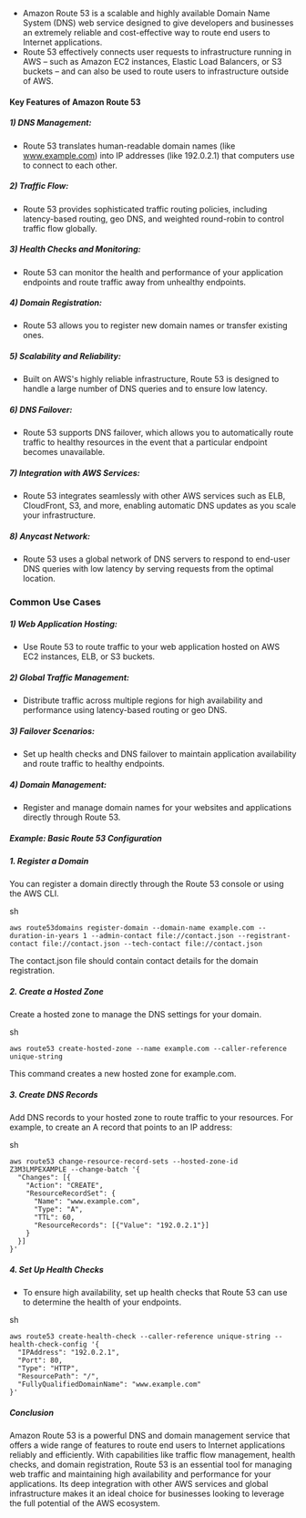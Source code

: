- Amazon Route 53 is a scalable and highly available Domain Name System (DNS) web service designed to give developers and businesses an extremely reliable and cost-effective way to route end users to Internet applications. 
- Route 53 effectively connects user requests to infrastructure running in AWS – such as Amazon EC2 instances, Elastic Load Balancers, or S3 buckets – and can also be used to route users to infrastructure outside of AWS.

#### Key Features of Amazon Route 53
##### 1) DNS Management:

- Route 53 translates human-readable domain names (like www.example.com) into IP addresses (like 192.0.2.1) that computers use to connect to each other.
##### 2) Traffic Flow:

- Route 53 provides sophisticated traffic routing policies, including latency-based routing, geo DNS, and weighted round-robin to control traffic flow globally.
##### 3) Health Checks and Monitoring:

- Route 53 can monitor the health and performance of your application endpoints and route traffic away from unhealthy endpoints.
##### 4) Domain Registration:

- Route 53 allows you to register new domain names or transfer existing ones.
##### 5) Scalability and Reliability:

- Built on AWS's highly reliable infrastructure, Route 53 is designed to handle a large number of DNS queries and to ensure low latency.
##### 6) DNS Failover:

- Route 53 supports DNS failover, which allows you to automatically route traffic to healthy resources in the event that a particular endpoint becomes unavailable.
##### 7) Integration with AWS Services:

- Route 53 integrates seamlessly with other AWS services such as ELB, CloudFront, S3, and more, enabling automatic DNS updates as you scale your infrastructure.
##### 8) Anycast Network:

- Route 53 uses a global network of DNS servers to respond to end-user DNS queries with low latency by serving requests from the optimal location.
###  Common Use Cases
##### 1) Web Application Hosting:

- Use Route 53 to route traffic to your web application hosted on AWS EC2 instances, ELB, or S3 buckets.
##### 2) Global Traffic Management:

- Distribute traffic across multiple regions for high availability and performance using latency-based routing or geo DNS.
##### 3) Failover Scenarios:

- Set up health checks and DNS failover to maintain application availability and route traffic to healthy endpoints.
##### 4) Domain Management:

- Register and manage domain names for your websites and applications directly through Route 53.
##### Example: Basic Route 53 Configuration
##### 1. Register a Domain
You can register a domain directly through the Route 53 console or using the AWS CLI.

sh
```
aws route53domains register-domain --domain-name example.com --duration-in-years 1 --admin-contact file://contact.json --registrant-contact file://contact.json --tech-contact file://contact.json
```
The contact.json file should contain contact details for the domain registration.

##### 2. Create a Hosted Zone
Create a hosted zone to manage the DNS settings for your domain.

sh
```
aws route53 create-hosted-zone --name example.com --caller-reference unique-string
```
This command creates a new hosted zone for example.com.

##### 3. Create DNS Records
Add DNS records to your hosted zone to route traffic to your resources. For example, to create an A record that points to an IP address:

sh
```
aws route53 change-resource-record-sets --hosted-zone-id Z3M3LMPEXAMPLE --change-batch '{
  "Changes": [{
    "Action": "CREATE",
    "ResourceRecordSet": {
      "Name": "www.example.com",
      "Type": "A",
      "TTL": 60,
      "ResourceRecords": [{"Value": "192.0.2.1"}]
    }
  }]
}'
```
##### 4. Set Up Health Checks
- To ensure high availability, set up health checks that Route 53 can use to determine the health of your endpoints.

sh
```
aws route53 create-health-check --caller-reference unique-string --health-check-config '{
  "IPAddress": "192.0.2.1",
  "Port": 80,
  "Type": "HTTP",
  "ResourcePath": "/",
  "FullyQualifiedDomainName": "www.example.com"
}'
```
##### Conclusion
Amazon Route 53 is a powerful DNS and domain management service that offers a wide range of features to route end users to Internet applications reliably and efficiently. With capabilities like traffic flow management, health checks, and domain registration, Route 53 is an essential tool for managing web traffic and maintaining high availability and performance for your applications. Its deep integration with other AWS services and global infrastructure makes it an ideal choice for businesses looking to leverage the full potential of the AWS ecosystem.